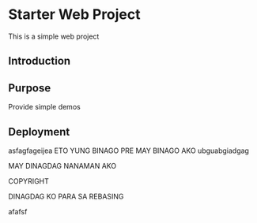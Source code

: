 # Starter Web Project

This is a simple web project

## Introduction

## Purpose

Provide simple demos

## Deployment

asfagfageijea
ETO YUNG BINAGO PRE
MAY BINAGO AKO
ubguabgiadgag


MAY DINAGDAG NANAMAN AKO


COPYRIGHT

DINAGDAG KO PARA SA REBASING

afafsf